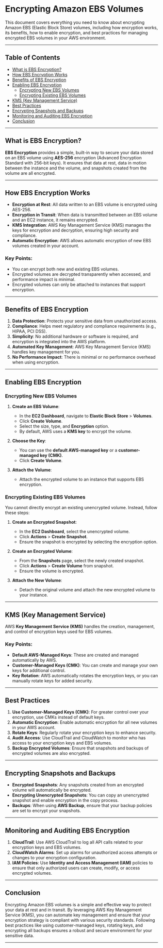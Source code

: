 # Encrypting Amazon EBS Volumes

This document covers everything you need to know about encrypting Amazon EBS (Elastic Block Store) volumes, including how encryption works, its benefits, how to enable encryption, and best practices for managing encrypted EBS volumes in your AWS environment.

---

## Table of Contents
- [What is EBS Encryption?](#what-is-ebs-encryption)
- [How EBS Encryption Works](#how-ebs-encryption-works)
- [Benefits of EBS Encryption](#benefits-of-ebs-encryption)
- [Enabling EBS Encryption](#enabling-ebs-encryption)
  - [Encrypting New EBS Volumes](#encrypting-new-ebs-volumes)
  - [Encrypting Existing EBS Volumes](#encrypting-existing-ebs-volumes)
- [KMS (Key Management Service)](#kms-key-management-service)
- [Best Practices](#best-practices)
- [Encrypting Snapshots and Backups](#encrypting-snapshots-and-backups)
- [Monitoring and Auditing EBS Encryption](#monitoring-and-auditing-ebs-encryption)
- [Conclusion](#conclusion)

---

## What is EBS Encryption?

**EBS Encryption** provides a simple, built-in way to secure your data stored on an EBS volume using **AES-256** encryption (Advanced Encryption Standard with 256-bit keys). It ensures that data at rest, data in motion between the instance and the volume, and snapshots created from the volume are all encrypted.

---

## How EBS Encryption Works

- **Encryption at Rest**: All data written to an EBS volume is encrypted using AES-256.
- **Encryption in Transit**: When data is transmitted between an EBS volume and an EC2 instance, it remains encrypted.
- **KMS Integration**: AWS Key Management Service (KMS) manages the keys for encryption and decryption, ensuring high security and compliance.
- **Automatic Encryption**: AWS allows automatic encryption of new EBS volumes created in your account.

### Key Points:
- You can encrypt both new and existing EBS volumes.
- Encrypted volumes are decrypted transparently when accessed, and performance impact is minimal.
- Encrypted volumes can only be attached to instances that support encryption.

---

## Benefits of EBS Encryption

1. **Data Protection**: Protects your sensitive data from unauthorized access.
2. **Compliance**: Helps meet regulatory and compliance requirements (e.g., HIPAA, PCI DSS).
3. **Simplicity**: No additional hardware or software is required, and encryption is integrated into the AWS platform.
4. **Automated Key Management**: AWS Key Management Service (KMS) handles key management for you.
5. **No Performance Impact**: There is minimal or no performance overhead when using encryption.

---

## Enabling EBS Encryption

### Encrypting New EBS Volumes

1. **Create an EBS Volume**:
   - In the **EC2 Dashboard**, navigate to **Elastic Block Store** > **Volumes**.
   - Click **Create Volume**.
   - Select the size, type, and **Encryption** option.
   - By default, AWS uses a **KMS key** to encrypt the volume.

2. **Choose the Key**:
   - You can use the **default AWS-managed key** or a **customer-managed key (CMK)**.
   - Click **Create Volume**.

3. **Attach the Volume**:
   - Attach the encrypted volume to an instance that supports EBS encryption.

### Encrypting Existing EBS Volumes

You cannot directly encrypt an existing unencrypted volume. Instead, follow these steps:

1. **Create an Encrypted Snapshot**:
   - In the **EC2 Dashboard**, select the unencrypted volume.
   - Click **Actions** > **Create Snapshot**.
   - Ensure the snapshot is encrypted by selecting the encryption option.

2. **Create an Encrypted Volume**:
   - From the **Snapshots** page, select the newly created snapshot.
   - Click **Actions** > **Create Volume** from snapshot.
   - Ensure the volume is encrypted.

3. **Attach the New Volume**:
   - Detach the original volume and attach the new encrypted volume to your instance.

---

## KMS (Key Management Service)

AWS **Key Management Service (KMS)** handles the creation, management, and control of encryption keys used for EBS volumes.

### Key Points:
- **Default AWS-Managed Keys**: These are created and managed automatically by AWS.
- **Customer-Managed Keys (CMK)**: You can create and manage your own keys for additional control.
- **Key Rotation**: AWS automatically rotates the encryption keys, or you can manually rotate keys for added security.

---

## Best Practices

1. **Use Customer-Managed Keys (CMK)**: For greater control over your encryption, use CMKs instead of default keys.
2. **Automatic Encryption**: Enable automatic encryption for all new volumes in your AWS account.
3. **Rotate Keys**: Regularly rotate your encryption keys to enhance security.
4. **Audit Access**: Use CloudTrail and CloudWatch to monitor who has access to your encryption keys and EBS volumes.
5. **Backup Encrypted Volumes**: Ensure that snapshots and backups of encrypted volumes are also encrypted.

---

## Encrypting Snapshots and Backups

- **Encrypted Snapshots**: Any snapshots created from an encrypted volume will automatically be encrypted.
- **Encrypting Unencrypted Snapshots**: You can copy an unencrypted snapshot and enable encryption in the copy process.
- **Backups**: When using **AWS Backup**, ensure that your backup policies are set to encrypt your snapshots.

---

## Monitoring and Auditing EBS Encryption

1. **CloudTrail**: Use AWS CloudTrail to log all API calls related to your encryption keys and EBS volumes.
2. **CloudWatch Alarms**: Set up alarms for unauthorized access attempts or changes to your encryption configuration.
3. **IAM Policies**: Use **Identity and Access Management (IAM)** policies to ensure that only authorized users can create, modify, or access encrypted volumes.

---

## Conclusion

Encrypting Amazon EBS volumes is a simple and effective way to protect your data at rest and in transit. By leveraging AWS Key Management Service (KMS), you can automate key management and ensure that your encryption strategy is compliant with various security standards. Following best practices like using customer-managed keys, rotating keys, and encrypting all backups ensures a robust and secure environment for your sensitive data.

---
